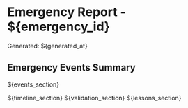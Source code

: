 # Emergency Report - ${emergency_id}
Generated: ${generated_at}

## Emergency Events Summary
${events_section}

${timeline_section}
${validation_section}
${lessons_section}

